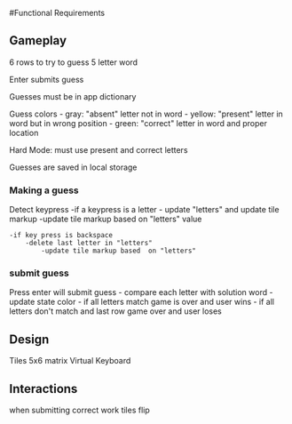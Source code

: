 #Functional Requirements

## Gameplay

6 rows to try to guess 5 letter word

Enter submits guess

Guesses must be in app dictionary

Guess colors
    - gray: "absent" letter not in word
    - yellow: "present" letter in word but in wrong position
    - green: "correct" letter in word and proper location

Hard Mode: must use present and correct letters

Guesses are saved in local storage


### Making a guess

Detect keypress
    -if a keypress is a letter
        - update "letters" and update tile markup
            -update tile markup based on "letters" value

    -if key press is backspace
        -delete last letter in "letters"
            -update tile markup based  on "letters"

### submit guess

Press enter will submit guess
    - compare each letter with solution word
    - update state color
    - if all letters match game is over and user wins
    - if all letters don't match and last row game over and user loses


## Design

Tiles 5x6 matrix
Virtual Keyboard

## Interactions



when submitting correct work
    tiles flip